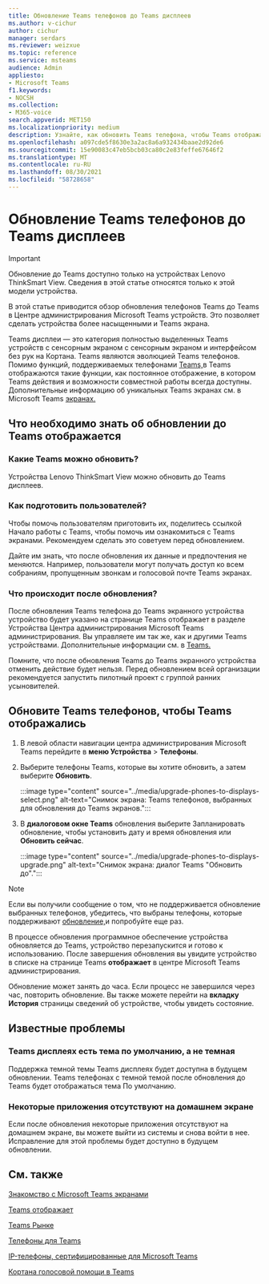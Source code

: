 ```yaml
---
title: Обновление Teams телефонов до Teams дисплеев
ms.author: v-cichur
author: cichur
manager: serdars
ms.reviewer: weizxue
ms.topic: reference
ms.service: msteams
audience: Admin
appliesto:
- Microsoft Teams
f1.keywords:
- NOCSH
ms.collection:
- M365-voice
search.appverid: MET150
ms.localizationpriority: medium
description: Узнайте, как обновить Teams телефона, чтобы Teams отображались в Microsoft Teams центре администрирования.
ms.openlocfilehash: a097cde5f8630e3a2ac8a6a932434baae2d92de6
ms.sourcegitcommit: 15e90083c47eb5bcb03ca80c2e83feffe67646f2
ms.translationtype: MT
ms.contentlocale: ru-RU
ms.lasthandoff: 08/30/2021
ms.locfileid: "58728658"
---
```

# <a name="upgrade-teams-phones-to-teams-displays"></a>Обновление Teams телефонов до Teams дисплеев

> [!IMPORTANT]
> Обновление до Teams доступно только на устройствах Lenovo ThinkSmart View. Сведения в этой статье относятся только к этой модели устройства.  

В этой статье приводится обзор обновления телефонов Teams до Teams в Центре администрирования Microsoft Teams устройств. Это позволяет сделать устройства более насыщенными и Teams экрана.

Teams дисплеи — это категория полностью выделенных Teams устройств с сенсорным экраном с сенсорным экраном и интерфейсом без рук на Кортана. Teams являются эволюцией Teams телефонов. Помимо функций, поддерживаемых телефонами [Teams,](phones-for-teams.md#features-supported-by-teams-phones)в Teams отображаются такие функции, как постоянное отображение, в котором Teams действия и возможности совместной работы всегда доступны. Дополнительные информацию об уникальных Teams экранах см. в Microsoft Teams [экранах.](teams-displays.md)

## <a name="what-you-need-to-know-about-upgrading-to-teams-displays"></a>Что необходимо знать об обновлении до Teams отображается

### <a name="which-teams-phones-can-be-upgraded"></a>Какие Teams можно обновить?

Устройства Lenovo ThinkSmart View можно обновить до Teams дисплеев.

### <a name="how-can-i-prepare-users"></a>Как подготовить пользователей?

Чтобы помочь пользователям приготовить их, поделитесь ссылкой Начало работы с Teams, чтобы помочь им ознакомиться с Teams экранами. [](https://support.microsoft.com/office/get-started-with-teams-displays-ff299825-7f13-4528-96c2-1d3437e6d4e6) Рекомендуем сделать это советуем перед обновлением.

Дайте им знать, что после обновления их данные и предпочтения не меняются. Например, пользователи могут получать доступ ко всем собраниям, пропущенным звонкам и голосовой почте Teams экранах. 

### <a name="what-happens-after-the-upgrade"></a>Что происходит после обновления?

После обновления Teams телефона до Teams экранного устройства устройство будет указано на  странице Teams отображает в  разделе Устройства Центра администрирования Microsoft Teams администрирования. Вы управляете им так же, как и другими Teams устройствами. Дополнительные информации см. в [Teams.](device-management.md)

Помните, что после обновления Teams до Teams экранного устройства отменить действие будет нельзя. Перед обновлением всей организации рекомендуется запустить пилотный проект с группой ранних усыновителей. 

## <a name="upgrade-your-teams-phones-to-teams-displays"></a>Обновите Teams телефонов, чтобы Teams отображались

1. В левой области навигации центра администрирования Microsoft Teams перейдите в **меню Устройства**  >  **Телефоны**.
2. Выберите телефоны Teams, которые вы хотите обновить, а затем выберите **Обновить**.

    :::image type="content" source="../media/upgrade-phones-to-displays-select.png" alt-text="Снимок экрана: Teams телефонов, выбранных для обновления до Teams экранов.":::

3. В **диалоговом окне Teams** обновления  выберите Запланировать обновление, чтобы установить дату и время обновления или **Обновить сейчас**.

    :::image type="content" source="../media/upgrade-phones-to-displays-upgrade.png" alt-text="Снимок экрана: диалог Teams "Обновить до".":::

> [!NOTE]
> Если вы получили сообщение о том, что не поддерживается обновление выбранных телефонов, убедитесь, что выбраны телефоны, которые поддерживают [обновление,](#which-teams-phones-can-be-upgraded)и попробуйте еще раз.

В процессе обновления программное обеспечение устройства обновляется до Teams, устройство перезапускится и готово к использованию. После завершения обновления вы увидите устройство в списке на странице Teams **отображает** в центре Microsoft Teams администрирования.

Обновление может занять до часа. Если процесс не завершился через час, повторить обновление. Вы также можете перейти на **вкладку История** страницы сведений об устройстве, чтобы увидеть состояние.

## <a name="known-issues"></a>Известные проблемы

### <a name="teams-displays-have-the-default-theme-instead-of-the-dark-theme"></a>Teams дисплеях есть тема по умолчанию, а не темная

Поддержка темной темы Teams дисплеях будет доступна в будущем обновлении. Teams телефонах с темной темой после обновления до Teams будет отображаться тема По умолчанию.

### <a name="some-apps-are-missing-from-the-home-screen"></a>Некоторые приложения отсутствуют на домашнем экране

Если после обновления некоторые приложения отсутствуют на домашнем экране, вы можете выйти из системы и снова войти в нее. Исправление для этой проблемы будет доступно в будущем обновлении.

## <a name="see-also"></a>См. также

[Знакомство с Microsoft Teams экранами](https://techcommunity.microsoft.com/t5/microsoft-teams-blog/introducing-microsoft-teams-displays/ba-p/1505437)

[Teams отображает](teams-displays.md)

[Teams Рынке](https://office.com/teamsdevices)

[Телефоны для Teams](phones-for-teams.md)

[IP-телефоны, сертифицированные для Microsoft Teams](teams-ip-phones.md)

[Кортана голосовой помощи в Teams](../cortana-in-teams.md)